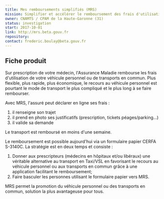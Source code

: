 ```yaml
---
title: Mes remboursements simplifiés (MRS)
mission: Simplifier et accélérer le remboursement des frais d'utilisation du véhicule personnel ou des transports en commun
owner: CNAMTS / CPAM de la Haute-Garonne (31)
status: investigation
start: 2017-10-01
link: http://mrs.beta.gouv.fr
repository:
contact: frederic.boulay@beta.gouv.fr
---
```


## Fiche produit

Sur prescription de votre médecin, l'Assurance Maladie rembourse les frais d'utilisation de votre véhicule personnel ou de transports en commun. Plus flexible, plus rapide, plus économique, le recours au véhicule personnel est pourtant le mode de transport le plus compliqué et le plus long à se faire rembourser.

Avec MRS, l'assuré peut déclarer en ligne ses frais :

1. il renseigne son trajet
2. il prend en photo ses justificatifs (prescription, tickets péages/parking…)
3. il valide sa demande

Le transport est remboursé en moins d'une semaine.

Le remboursement est possible aujourd'hui via un formulaire papier CERFA S-3140C.
La stratégie est en deux temps et consiste :

1. Donner aux prescripteurs (médecins en hôpitaux et/ou libéraux) une véritable alternative au transport en Taxi/VSL en favorisant le recours au véhicule personnel ou aux transports en commun grâce à une application facilitant le remboursement;
2. Faire basculer les personnes utilisant le formulaire papier vers MRS.

MRS permet la promotion du véhicule personnel ou des transports en commun, solution la plus avantageuse pour tous.
